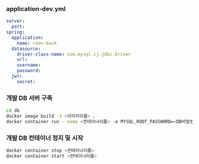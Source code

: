 ### application-dev.yml

```yaml
server:
  port:
spring:
  application:
    name: raon-back
  datasource:
    driver-class-name: com.mysql.cj.jdbc.Driver
    url:
    username:
    password:
  jwt:
    secret:
```

### 개발 DB 서버 구축

```bash
cd db
docker image build -t <이미지이름> .
docker container run --name <컨테이너이름> -e MYSQL_ROOT_PASSWORD=<DB비밀번호> -p 3306:3306 -v <볼륨이름>:/var/lib/mysql -d <이미지이름>
```

### 개발 DB 컨테이너 정지 및 시작

```bash
docker container stop <컨테이너이름>
docker container start <컨테이너이름>
```
